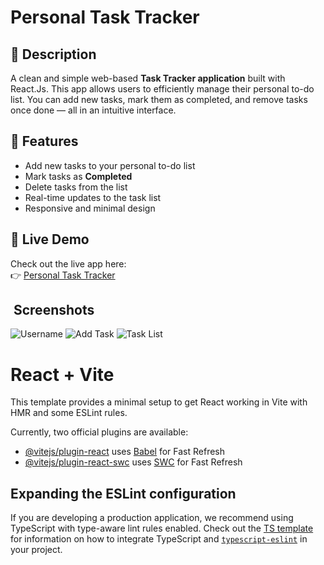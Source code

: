 # Personal Task Tracker

## 📖 Description
A clean and simple web-based **Task Tracker application** built with React.Js.
This app allows users to efficiently manage their personal to-do list. You can add new tasks, mark them as completed, and remove tasks once done — all in an intuitive interface.

## 🌟 Features
- Add new tasks to your personal to-do list
- Mark tasks as **Completed**
- Delete tasks from the list
- Real-time updates to the task list
- Responsive and minimal design

## 🚀 Live Demo
Check out the live app here:  
👉 [Personal Task Tracker](https://preetikumari20.github.io/Personal-Task-Tracker/)

## ️ Screenshots
![Username](https://github.com/user-attachments/assets/953e9a41-81a5-47e4-83d2-971f0202fbe6)
![Add Task](https://github.com/user-attachments/assets/4ee70f7f-8458-4542-954a-eee142afde69)
![Task List](https://github.com/user-attachments/assets/e7feb23e-14f8-4dd0-aca9-a03bab00e5f8)



# React + Vite

This template provides a minimal setup to get React working in Vite with HMR and some ESLint rules.

Currently, two official plugins are available:

- [@vitejs/plugin-react](https://github.com/vitejs/vite-plugin-react/blob/main/packages/plugin-react) uses [Babel](https://babeljs.io/) for Fast Refresh
- [@vitejs/plugin-react-swc](https://github.com/vitejs/vite-plugin-react/blob/main/packages/plugin-react-swc) uses [SWC](https://swc.rs/) for Fast Refresh

## Expanding the ESLint configuration

If you are developing a production application, we recommend using TypeScript with type-aware lint rules enabled. Check out the [TS template](https://github.com/vitejs/vite/tree/main/packages/create-vite/template-react-ts) for information on how to integrate TypeScript and [`typescript-eslint`](https://typescript-eslint.io) in your project.
